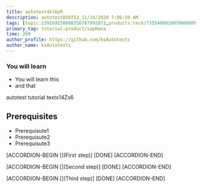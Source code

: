 ```yaml
---
title: autotest45l6pR
description: autotest85bTS3_11/14/2020 7:06:59 AM
tags: [topic:139269250608756787992873,products:tech/73554900100700000996,tutorial:experience/advanced]
primary_tag: tutorial:product/sapHana
time: 269
author_profile: https://github.com/ksAutotests
author_name: ksAutotests
---
```

### You will learn
- You will learn this
- and that

autotest tutorial textx14Zs6

## Prerequisites
- Prerequisute1
- Prerequisute2
- Prerequisute3

[ACCORDION-BEGIN [](First step)]
[DONE]
[ACCORDION-END]

[ACCORDION-BEGIN [](Second step)]
[DONE]
[ACCORDION-END]

[ACCORDION-BEGIN [](Third step)]
[DONE]
[ACCORDION-END]


